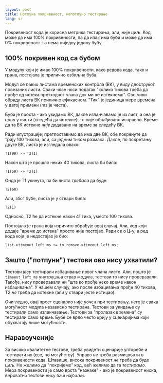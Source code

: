 ```yaml
---
layout: post
title: Потпуна покривеност, непотпуно тестирање
lang: sr
---
```


Покривеност кода је корисна метрика тестирања, али, није _циљ_. Код
може да има 100% покривености, па да ипак има буба и може да има 0%
покривеност - а нема ниједну једину бубу.

## 100% покривен код са бубом

У модулу који је имао 100% покривености, како редова кода, тако
и грана, постојала је прилично озбиљна буба.

Модул се бавио листама временских контрола (ВК), у виду двоструког
повезаних листи. Сваки члан носи податак "колико тикова треба да
прође од истека претходног члана док ми не истекнемо". Ово чини
обраду листа ВК прилично ефикасном. "Тик" је јединица мере времена
у датој примени (ms је честа).

Буба је проста - ако укидамо ВК, дакле изланчавамо је из лист,
а она је _прва_ у листи (следећа да истекне), то није обрађивано
исправно. Време да та ВК истекне _није_ додавано на време за
следећу ВК.

Ради илустрације, претпоставимо да има две ВК, обе покренуте да трају
100 тикова, али, са једним тиком размака. Дакле, по покретању друге
ВК, листа је изгледала овако:

    T1(99) -> T2(1)

Након што је прошло неких 40 тикова, листа би била:

    T1(59) -> T2(1)

Онда је Т1 укинута, па би листа _требала_ да буде:

    T2(60)
	
Али, због бубе, листа је у ствари била:

    T2(1)
	
Односно, Т2 ће да истекне након 41 тика, уместо 100 тикова.

Постојала је грана која изричито обрађује овај случај. Али,
код који додаје "време до истека" просто није постојао. Ради
се о Ц-у, а ред кода који је недостајао је био:

    list->timeout_left_ms += to_remove->timeout_left_ms;

## Зашто ("потпуни") тестови ово нису ухватили?

Тестови _јесу_ тестирали избацивање првог члана листе. Али, пошто је
`timeout_left_ms` унутрашња ствар модула, тестови то нису проверавали.
Такође, нису проверавали ни "шта ко прође неко време након избацивања".
У нашем случају, ако после избацивања прође 40 тикова, Т2 _не_ треба
да истекне (али у ствари јесте истицао).

Очигледно, овај прост сценарио није уочен при тестирању, него је свака
могућност модула независно тестирана. Тестови за укидање су тестирали
само изланчавање. Тестови за "пролазак времена" су тестирали само
време. Бубе се врло често крију у сценаријима који обухватају више
могућности.


## Наравоученије

За високо квалитетне тестове, треба увидети сценарије упторебе и 
тестирати их (све, по могућству). Управо _не_ треба размишљати
о покривености кода. Штавише, висока покривеност _не_ треба да буде
циљ. Не желимо да "покријемо" код, већ желимо да га _тестирамо_.
Мера покривености је само врста "назнаке" - ако је покривеност
ниска, вероватно тестови нису баш најбољи.
